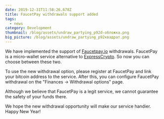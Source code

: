```yaml
---
date: 2019-12-31T11:58:26.678Z
title: FaucetPay withdrawals support added
tags:
  - news
category: Development
thumbnail: /blog/assets/undraw_partying_p92d-обложка.png
big_picture: /blog/assets/undraw_partying_p92квадрат.png
---
```

We have implemented the support of <a href="https://faucetpay.io/" rel="nofollow">Faucetpay.io</a> withdrawals. FaucetPay is a micro-wallet service alternative to  <a href="https://expresscrypto.io/" rel="nofollow">ExpressCrypto</a>. So now you can choose between these two.



To use the new withdrawal option, please register at FaucetPay and link your bitcoin address to the service. After this, you can configure FaucetPay withdrawal on the "Finances -> Withdrawal options" page.



Although we believe that FaucetPay is a legit service, we cannot guarantee the safety of your funds there. 



We hope the new withdrawal opportunity will make our service handier. Happy New Year!
